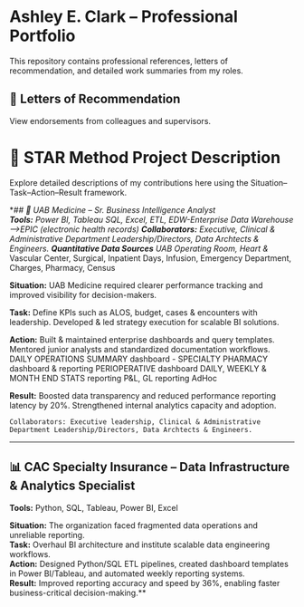 # Ashley E. Clark – Professional Portfolio
This repository contains professional references, letters of recommendation, and detailed work summaries from my roles.


## 📄 Letters of Recommendation
View endorsements from colleagues and supervisors.

# 🌟 STAR Method Project Description
Explore detailed descriptions of my contributions here using the Situation–Task–Action–Result framework.

**## 🏥 UAB Medicine – Sr. Business Intelligence Analyst  
**Tools:** Power BI, Tableau SQL, Excel, ETL, EDW-Enterprise Data Warehouse -->EPIC (electronic health records)
**Collaborators:** Executive, Clinical & Administrative Department Leadership/Directors, Data Archtects & Engineers.
**Quantitative Data Sources** UAB Operating Room, Heart &* Vascular Center, Surgical, Inpatient Days, Infusion, Emergency Department, Charges, Pharmacy, Census

**Situation:** UAB Medicine required clearer performance tracking and improved visibility for decision-makers. 

**Task:**      Define KPIs such as ALOS, budget, cases & encounters with leadership. Developed & led strategy execution for scalable BI solutions.  

**Action:**    Built & maintained enterprise dashboards and query templates. Mentored junior analysts and standardized documentation workflows. 
               DAILY OPERATIONS SUMMARY dashboard - 
               SPECIALTY PHARMACY dashboard & reporting
               PERIOPERATIVE dashboard
               DAILY, WEEKLY & MONTH END STATS reporting
               P&L, GL reporting
               AdHoc
               
**Result:** Boosted data transparency and reduced performance reporting latency by 20%. Strengthened internal analytics capacity and adoption.

    Collaborators: Executive leadership, Clinical & Administrative Department Leadership/Directors, Data Archtects & Engineers.

---

## 📊 CAC Specialty Insurance – Data Infrastructure & Analytics Specialist  
**Tools:** Python, SQL, Tableau, Power BI, Excel  

**Situation:** The organization faced fragmented data operations and unreliable reporting.  
**Task:** Overhaul BI architecture and institute scalable data engineering workflows.  
**Action:** Designed Python/SQL ETL pipelines, created dashboard templates in Power BI/Tableau, and automated weekly reporting systems.  
**Result:** Improved reporting accuracy and speed by 36%, enabling faster business-critical decision-making.**

